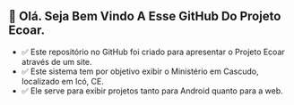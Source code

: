 ## 👋 Olá. Seja Bem Vindo A Esse GitHub Do Projeto Ecoar.
- ✅ Este repositório no GitHub foi criado para apresentar o Projeto Ecoar através de um site.
- ✅ Este sistema tem por objetivo exibir o Ministério em Cascudo, localizado em Icó, CE.
- ✅ Ele serve para exibir projetos tanto para Android quanto para a web.


